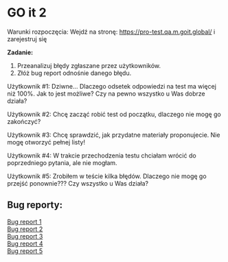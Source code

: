 <h1>GO it 2</h1>

Warunki rozpoczęcia: Wejdź na stronę: https://pro-test.qa.m.goit.global/ i zarejestruj się 

<b>Zadanie:</b>
1. Przeanalizuj błędy zgłaszane przez użytkowników. <br>
2. Złóż bug report odnośnie danego błędu.<br>

Użytkownik #1: Dziwne... Dlaczego odsetek odpowiedzi na test ma więcej niż 100%. Jak to jest możliwe? Czy na pewno wszystko u Was dobrze działa?<br>

Użytkownik #2: Chcę zacząć robić test od początku, dlaczego nie mogę go zakończyć? <br>

Użytkownik #3: Chcę sprawdzić, jak przydatne materiały proponujecie. Nie mogę otworzyć pełnej listy! <br>

Użytkownik #4: W trakcie przechodzenia testu chciałam wrócić do poprzedniego pytania, ale nie mogłam. <br>

Użytkownik #5: Zrobiłem w teście kilka błędów. Dlaczego nie mogę go przejść ponownie??? Czy wszystko u Was działa? <br>
<h2>Bug reporty:</h2>
<a href="https://github.com/werkatworzy/GOit2/blob/main/BugRaport1.png">Bug report 1</a><br>
<a href="https://github.com/werkatworzy/GOit2/blob/main/BugRaport2.png">Bug report 2</a><br>
<a href="https://github.com/werkatworzy/GOit2/blob/main/BugRaport3.png">Bug report 3</a><br>
<a href="https://github.com/werkatworzy/GOit2/blob/main/BugRaport4.png">Bug report 4</a><br>
<a href="https://github.com/werkatworzy/GOit2/blob/main/BugRaport5.png">Bug report 5</a><br>
